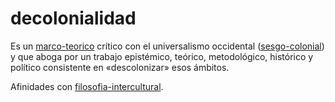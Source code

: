 # decolonialidad

Es un [marco-teorico](marco-teorico.md) crítico con el universalismo occidental ([sesgo-colonial](sesgo-colonial.md)) y que aboga por un trabajo epistémico, teórico, metodológico, histórico y político consistente en «descolonizar» esos ámbitos.

Afinidades con [filosofia-intercultural](filosofia-intercultural.md).
